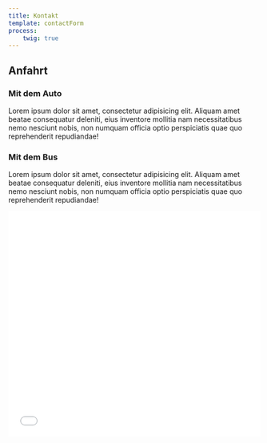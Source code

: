 ```yaml
---
title: Kontakt
template: contactForm
process:
    twig: true
---
```


## Anfahrt
### Mit dem Auto
Lorem ipsum dolor sit amet, consectetur adipisicing elit. Aliquam amet beatae consequatur 
deleniti, eius inventore mollitia nam necessitatibus nemo nesciunt nobis, non numquam officia 
optio perspiciatis quae quo reprehenderit repudiandae!

### Mit dem Bus
Lorem ipsum dolor sit amet, consectetur adipisicing elit. Aliquam amet beatae consequatur 
deleniti, eius inventore mollitia nam necessitatibus nemo nesciunt nobis, non numquam officia 
optio perspiciatis quae quo reprehenderit repudiandae!

<iframe src="{{site.company.gmaps}}" width="100%" height="450" frameborder="0" style="border:0;" allowfullscreen=""></iframe>
